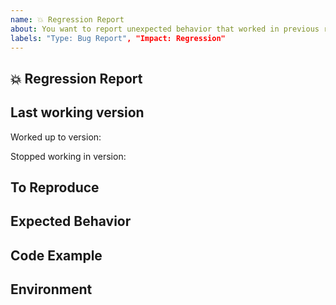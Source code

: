 ```yaml
---
name: 💥 Regression Report
about: You want to report unexpected behavior that worked in previous releases.
labels: "Type: Bug Report", "Impact: Regression"
---
```


## 💥 Regression Report
<!--
  A clear and concise description of what the regression is.
-->

## Last working version

Worked up to version:

Stopped working in version:

## To Reproduce

<!--
  Steps to reproduce the behavior.
-->

## Expected Behavior

<!--
  A clear and concise description of what you expected to happen.
-->

## Code Example
<!--
  Please provide a link to a repository on GitHub, or
  provide a minimal code example that reproduces the problem.

  Issues without a reproduction link are likely to stall.
-->

## Environment
<!--
  Describe the environment and provide any configuration you've used to run Carpenterd-worker.
-->
